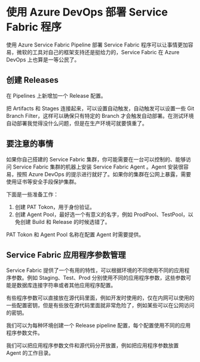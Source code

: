 # 使用 Azure DevOps 部署 Service Fabric 程序

使用 Azure Service Fabric Pipeline 部署 Service Fabric 程序可以让事情更加容易，微软的工具对自己的框架支持还是挺给力的，Service Fabric 在 Azure DevOps 上也算是一等公民了。

## 创建 Releases

在 Pipelines 上新增加一个 Release 配置。

把 Artifacts 和 Stages 连接起来，可以设置自动触发，自动触发可以设置一些 Git Branch Filter，这样可以确保只有特定的 Branch 才会触发自动部署。在测试环境自动部署我觉得没什么问题，但是在生产环境可就要慎重了。

## 要注意的事情

如果你自己搭建的 Service Fabric 集群，你可能需要在一台可以控制的、能够访问 Service Fabric 集群的机器上安装 Service Fabric Agent 。Agent 安装很容易，按照 Azure DevOps 的提示进行就好了。如果你的集群在公网上暴露，需要使用证书等安全手段保护集群。

下面是一些准备工作：

1. 创建 PAT Tokon，用于身份验证。
2. 创建 Agent Pool，最好选一个有意义的名字，例如 ProdPool、TestPool，以免创建 Build 和 Release 的时候选错了。

PAT Tokon 和 Agent Pool 名称在配置 Agent 时需要提供。

## Service Fabric 应用程序参数管理

Service Fabric 提供了一个有用的特性，可以根据环境的不同使用不同的应用程序参数。例如 Staging、Test、Prod 分别使用不同的应用程序参数，这些参数可能是数据库连接字符串或者其他应用程序配置。

有些程序参数可以直接放在源代码里面，例如开发时使用的，仅在内网可以使用的一些配置密钥，但是有些放在源代码里面就非常危险了，例如某些可以在公网访问的密钥。

我们可以为每种环境创建一个 Release pipeline 配置，每个配置使用不同的应用程序参数文件。

我们可以把应用程序参数文件和源代码分开放置，例如把应用程序参数放置 Agent 的工作目录。

